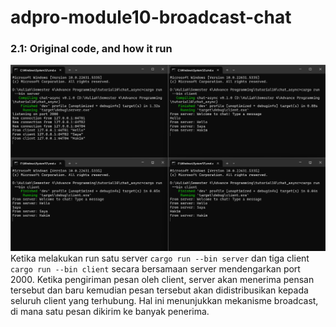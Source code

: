 # adpro-module10-broadcast-chat

### 2.1: Original code, and how it run
![alt text](images/original_code.png)
Ketika melakukan run satu server `cargo run --bin server` dan tiga client `cargo run --bin client` secara bersamaan server mendengarkan port 2000. Ketika pengiriman pesan oleh client, server akan menerima pensan tersebut dan baru kemudian pesan tersebut akan didistribusikan kepada seluruh client yang terhubung. Hal ini menunjukkan mekanisme broadcast, di mana satu pesan dikirim ke banyak penerima.